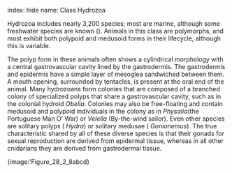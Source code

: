index: hide
name: Class Hydrozoa

Hydrozoa includes nearly 3,200 species; most are marine, although some freshwater species are known (). Animals in this class are polymorphs, and most exhibit both polypoid and medusoid forms in their lifecycle, although this is variable.

The polyp form in these animals often shows a cylindrical morphology with a central gastrovascular cavity lined by the gastrodermis. The gastrodermis and epidermis have a simple layer of mesoglea sandwiched between them. A mouth opening, surrounded by tentacles, is present at the oral end of the animal. Many hydrozoans form colonies that are composed of a branched colony of specialized polyps that share a gastrovascular cavity, such as in the colonial hydroid  *Obelia*. Colonies may also be free-floating and contain medusoid and polypoid individuals in the colony as in  *Physalia*(the Portuguese Man O’ War) or  *Velella* (By-the-wind sailor). Even other species are solitary polyps ( *Hydra*) or solitary medusae ( *Gonionemus*). The true characteristic shared by all of these diverse species is that their gonads for sexual reproduction are derived from epidermal tissue, whereas in all other cnidarians they are derived from gastrodermal tissue.


{image:'Figure_28_2_8abcd}
        
